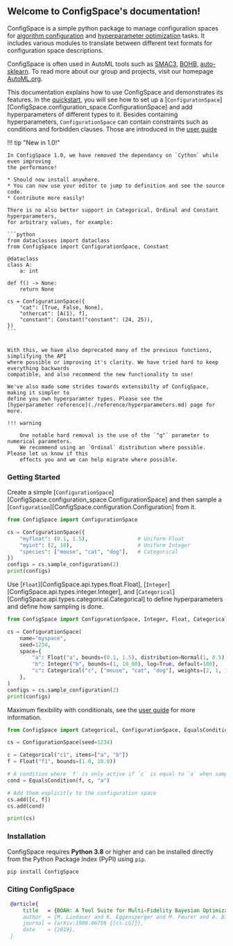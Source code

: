 ## Welcome to ConfigSpace's documentation!
ConfigSpace is a simple python package to manage configuration spaces for
[algorithm configuration](https://ml.informatik.uni-freiburg.de/papers/09-JAIR-ParamILS.pdf) and
[hyperparameter optimization](https://en.wikipedia.org/wiki/Hyperparameter_optimization) tasks.
It includes various modules to translate between different text formats for configuration space descriptions.

ConfigSpace is often used in AutoML tools such as
[SMAC3](https://github.com/automl/SMAC3),
[BOHB](https://github.com/automl/HpBandSter),
[auto-sklearn](https://github.com/automl/auto-sklearn).
To read more about our group and projects, visit our homepage [AutoML.org](https://www.automl.org).

This documentation explains how to use ConfigSpace and demonstrates its features.
In the [quickstart](./quickstart.md), you will see how to set up a
[`ConfiguratonSpace`][ConfigSpace.configuration_space.ConfigurationSpace]
and add hyperparameters of different types to it.
Besides containing hyperparameters, `ConfigurationSpace` can contain constraints such as conditions and forbidden clauses.
Those are introduced in the [user guide](./guide.md)

!!! tip "New in 1.0!"

    In ConfigSpace 1.0, we have removed the dependancy on `Cython` while even improving
    the performance!

    * Should now install anywhere.
    * You can now use your editor to jump to definition and see the source code.
    * Contribute more easily!

    There is no also better support in Categorical, Ordinal and Constant hyperparameters,
    for arbitrary values, for example:

    ```python
    from dataclasses import dataclass
    from ConfigSpace import ConfigurationSpace, Constant

    @dataclass
    class A:
        a: int

    def f() -> None:
        return None

    cs = ConfigurationSpace({
        "cat": [True, False, None],
        "othercat": [A(1), f],
        "constant": Constant("constant": (24, 25)),
    })
    ```


    With this, we have also deprecated many of the previous functions, simplifying the API
    where possible or improving it's clarity. We have tried hard to keep everything backwards
    compatible, and also recommend the new functionality to use!

    We've also made some strides towards extensibilty of ConfigSpace, making it simpler to
    define you own hyperparamter types. Please see the
    [hyperparameter reference](./reference/hyperparameters.md) page for more.

    !!! warning

        One notable hard removal is the use of the `"q"` parameter to numerical parameters.
        We recommend using an `Ordinal` distribution where possible. Please let us know if this
        effects you and we can help migrate where possible.

### Getting Started
Create a simple [`ConfigurationSpace`][ConfigSpace.configuration_space.ConfigurationSpace]
and then sample a [`Configuration`][ConfigSpace.configuration.Configuration] from it.

```python exec="True" result="python" source="material-block"
from ConfigSpace import ConfigurationSpace

cs = ConfigurationSpace({
    "myfloat": (0.1, 1.5),                # Uniform Float
    "myint": (2, 10),                     # Uniform Integer
    "species": ["mouse", "cat", "dog"],   # Categorical
})
configs = cs.sample_configuration(2)
print(configs)
```


Use [`Float`][ConfigSpace.api.types.float.Float],
[`Integer`][ConfigSpace.api.types.integer.Integer],
and [`Categorical`][ConfigSpace.api.types.categorical.Categorical] to define hyperparameters
and define how sampling is done.

```python exec="True" result="python" source="material-block"
from ConfigSpace import ConfigurationSpace, Integer, Float, Categorical, Normal

cs = ConfigurationSpace(
    name="myspace",
    seed=1234,
    space={
        "a": Float("a", bounds=(0.1, 1.5), distribution=Normal(1, 0.5)),
        "b": Integer("b", bounds=(1, 10_00), log=True, default=100),
        "c": Categorical("c", ["mouse", "cat", "dog"], weights=[2, 1, 1]),
    },
)
configs = cs.sample_configuration(2)
print(configs)
```

Maximum flexibility with conditionals, see the [user guide](./guide.md) for more information.

```python exec="True" result="python" source="material-block"
from ConfigSpace import Categorical, ConfigurationSpace, EqualsCondition, Float

cs = ConfigurationSpace(seed=1234)

c = Categorical("c1", items=["a", "b"])
f = Float("f1", bounds=(1.0, 10.0))

# A condition where `f` is only active if `c` is equal to `a` when sampled
cond = EqualsCondition(f, c, "a")

# Add them explicitly to the configuration space
cs.add([c, f])
cs.add(cond)

print(cs)
```


### Installation
ConfigSpace requires **Python 3.8** or higher
and can be installed directly from the Python Package Index (PyPI) using `pip`.

```bash
pip install ConfigSpace
```

### Citing ConfigSpace
```bibtex
 @article{
     title   = {BOAH: A Tool Suite for Multi-Fidelity Bayesian Optimization & Analysis of Hyperparameters},
     author  = {M. Lindauer and K. Eggensperger and M. Feurer and A. Biedenkapp and J. Marben and P. Müller and F. Hutter},
     journal = {arXiv:1908.06756 {[cs.LG]}},
     date    = {2019},
 }
```
